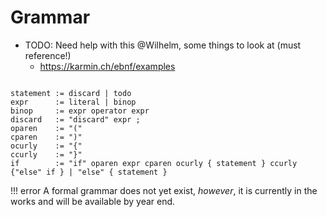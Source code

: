 Grammar
=======

* TODO: Need help with this @Wilhelm, some things to look at (must reference!)
    * https://karmin.ch/ebnf/examples

```

statement := discard | todo
expr      := literal | binop
binop     := expr operator expr
discard   := "discard" expr ;
oparen    := "("
cparen    := ")"
ocurly    := "{"
ccurly    := "}"
if        := "if" oparen expr cparen ocurly { statement } ccurly {"else" if } | "else" { statement }
```



!!! error
	A formal grammar does not yet exist, _however_, it is currently in the works and will be available by year end.